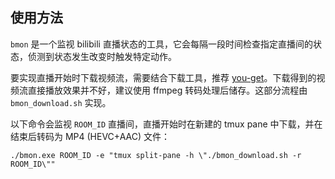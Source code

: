 
## 使用方法

`bmon` 是一个监视 bilibili 直播状态的工具，它会每隔一段时间检查指定直播间的状态，侦测到状态发生改变时触发特定动作。

要实现直播开始时下载视频流，需要结合下载工具，推荐 [you-get](https://github.com/soimort/you-get)。下载得到的视频流直接播放效果并不好，建议使用 ffmpeg 转码处理后储存。这部分流程由 `bmon_download.sh` 实现。

以下命令会监视 `ROOM_ID` 直播间，直播开始时在新建的 tmux pane 中下载，并在结束后转码为 MP4 (HEVC+AAC) 文件：

```shell
./bmon.exe ROOM_ID -e "tmux split-pane -h \"./bmon_download.sh -r ROOM_ID\""
```
